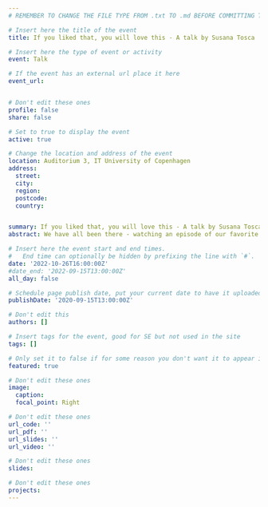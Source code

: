 ```yaml
---
# REMEMBER TO CHANGE THE FILE TYPE FROM .txt TO .md BEFORE COMMITTING THE ACTIVITY

# Insert here the title of the event
title: If you liked that, you will love this - A talk by Susana Tosca

# Insert here the type of event or activity
event: Talk

# If the event has an external url place it here
event_url: 


# Don't edit these ones
profile: false
share: false

# Set to true to display the event
active: true

# Change the location and address of the event
location: Auditorium 3, IT University of Copenhagen
address: 
  street: 
  city: 
  region: 
  postcode: 
  country: 


summary: If you liked that, you will love this - A talk by Susana Tosca, Professor of Media Studies at the University of Southern Denmark
abstract: We have all been there - watching an episode of our favorite crime serial for the umpteenth time, mindlessly singing along to the eternal loop of 80s music which Spotify keeps suggesting to us, or even wondering if the world needs yet another Les Misérables adaptation. The same content gets repeated in endless reinterpretations, rehashes, reboots, sequels, prequels…, in a cycle of perhaps eternal returns. Contemporary media like Tiktok seem to be particularly geared towards repetition and reminiscence, as more and more of the same kind of content is pushed to us by profiling algorithms in such excess that we might begin to wonder if we´ll ever see or hear anything original again. This talk will engage with the concept of repetition and show how it can reveal unexpected connections in relation to perception, cognition, enunciation, production, reception and even automation in relation to contemporary media practices.

# Insert here the event start and end times.
#   End time can optionally be hidden by prefixing the line with `#`.
date: '2022-10-26T16:00:00Z'
#date_end: '2022-09-15T13:00:00Z'
all_day: false

# Schedule page publish date, put your current date to have it uploaded instanty
publishDate: '2020-09-15T13:00:00Z'

# Don't edit this
authors: []

# Insert tags for the event, good for SE but not used in the site
tags: []

# Only set it to false if for some reason you don't want it to appear in the home, but only in the archive
featured: true

# Don't edit these ones
image:
  caption: 
  focal_point: Right

# Don't edit these ones
url_code: ''
url_pdf: ''
url_slides: ''
url_video: ''

# Don't edit these ones
slides:

# Don't edit these ones
projects:
---
```

